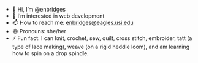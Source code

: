 - 👋 Hi, I’m @enbridges
- 👀 I’m interested in web development
- 📫 How to reach me: enbridges@eagles.usi.edu
- 😄 Pronouns: she/her
- ⚡ Fun fact: I can knit, crochet, sew, quilt, cross stitch, embroider, tatt (a type of lace making), weave (on a rigid heddle loom), and am learning how to spin on a drop spindle.

<!---
enbridges/enbridges is a ✨ special ✨ repository because its `README.md` (this file) appears on your GitHub profile.
You can click the Preview link to take a look at your changes.
--->
